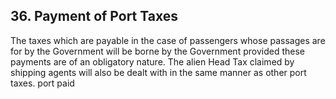 ## 36. Payment of Port Taxes

The taxes which are payable in the case of passengers whose passages are for by the Government will be borne by the Government provided these payments are of an obligatory nature. The alien Head Tax claimed by shipping agents will also be dealt with in the same manner as other port taxes. port paid
